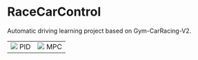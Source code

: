 # RaceCarControl
Automatic driving learning project based on Gym-CarRacing-V2.

<table>
    <tr>
        <td ><center><img src="https://github.com/szy-caiji/RaceCarControl/blob/master/videos/pid.gif" > PID </center></td>
        <td ><center><img src="https://github.com/szy-caiji/RaceCarControl/blob/master/videos/mpc.gif" > MPC </center></td>
    </tr>
</table>
